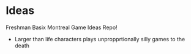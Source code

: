 # Ideas
Freshman Basix Montreal Game Ideas Repo!


* Larger than life characters plays unpropprtionally silly games to the death
